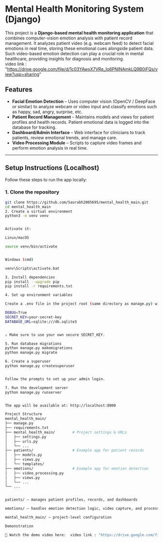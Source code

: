 # Mental Health Monitoring System (Django)

This project is a **Django-based mental health monitoring application** that combines computer-vision emotion analysis with patient record management. It analyzes patient video (e.g. webcam feed) to detect facial emotions in real time, storing these emotional cues alongside patient data. Such video-based emotion detection can play a crucial role in mental healthcare, providing insights for diagnosis and monitoring.  
video link : "https://drive.google.com/file/d/1c03YAwsX7VRe_Io6PNINAmkLQ9B0iFQs/view?usp=sharing"

## Features

- **Facial Emotion Detection** – Uses computer vision (OpenCV / DeepFace or similar) to analyze webcam or video input and classify emotions such as happy, sad, angry, surprise, etc.  
- **Patient Record Management** – Maintains models and views for patient profiles and health records. Patient emotional data is logged into the database for tracking.  
- **Dashboard/Admin Interface** – Web interface for clinicians to track patients, review emotional trends, and manage care.  
- **Video Processing Module** – Scripts to capture video frames and perform emotion analysis in real time.  

---

## Setup Instructions (Localhost)

Follow these steps to run the app locally:

### 1. Clone the repository
```bash
git clone https://github.com/Saurabh2005695/mental_health_main.git
cd mental_health_main
2. Create a virtual environment
python3 -m venv venv


Activate it:

Linux/macOS

source venv/bin/activate


Windows (cmd)

venv\Scripts\activate.bat

3. Install dependencies
pip install --upgrade pip
pip install -r requirements.txt

4. Set up environment variables

Create a .env file in the project root (same directory as manage.py) with:

DEBUG=True
SECRET_KEY=your-secret-key
DATABASE_URL=sqlite:///db.sqlite3


⚠️ Make sure to use your own secure SECRET_KEY.

5. Run database migrations
python manage.py makemigrations
python manage.py migrate

6. Create a superuser
python manage.py createsuperuser


Follow the prompts to set up your admin login.

7. Run the development server
python manage.py runserver


The app will be available at: http://localhost:8000

Project Structure
mental_health_main/
├── manage.py
├── requirements.txt
├── mental_health_main/        # Project settings & URLs
│   ├── settings.py
│   ├── urls.py
│   └── ...
├── patients/                  # Example app for patient records
│   ├── models.py
│   ├── views.py
│   └── templates/
├── emotions/                  # Example app for emotion detection
│   ├── video_processing.py
│   ├── views.py
│   └── ...
└── ...


patients/ – manages patient profiles, records, and dashboards

emotions/ – handles emotion detection logic, video capture, and processing

mental_health_main/ – project-level configuration

Demonstration

🎥 Watch the demo video here:  video link : "https://drive.google.com/file/d/1c03YAwsX7VRe_Io6PNINAmkLQ9B0iFQs/view?usp=sharing"
